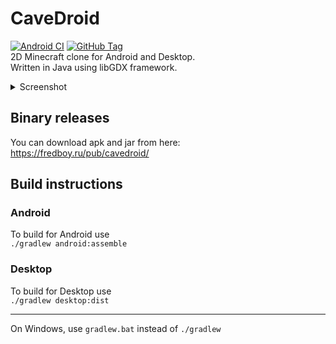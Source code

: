 # CaveDroid
[![Android CI](https://github.com/fredboy/cavedroid/actions/workflows/android.yml/badge.svg)](https://github.com/fredboy/cavedroid/actions/workflows/android.yml)
[![GitHub Tag](https://img.shields.io/github/v/tag/fredboy/cavedroid)](https://github.com/fredboy/cavedroid/tags) <br>
2D Minecraft clone for Android and Desktop. <br>
Written in Java using libGDX framework. <br>
<details>
  <summary>Screenshot</summary>

![Screenshot](https://fredboy.ru/pub/cavedroid/screenshot.png)

</details>

## Binary releases
You can download apk and jar from here: <br>
<https://fredboy.ru/pub/cavedroid/>
## Build instructions
### Android
To build for Android use <br>
`./gradlew android:assemble` <br>
### Desktop
To build for Desktop use <br>
`./gradlew desktop:dist` <br>
***
On Windows, use `gradlew.bat` instead of `./gradlew`

